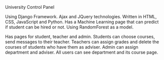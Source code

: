 University Control Panel

Using Django Framework. Ajax and JQuery technologies.
Written in HTML, CSS, JavaScript and Python.
Has a Machine Learning page that can predict if student can be hired or not.
Using RandomForest as a model.

Has pages for student, teacher and admin.
Students can choose courses, send messages to their teacher.
Teachers can assign grades and delete the courses of students who have them as adviser.
Admin can assign department and adviser.
All users can see department and its course page.
